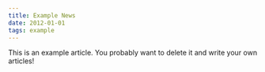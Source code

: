 ```yaml
---
title: Example News
date: 2012-01-01
tags: example
---
```


This is an example article. You probably want to delete it and write your own articles!
